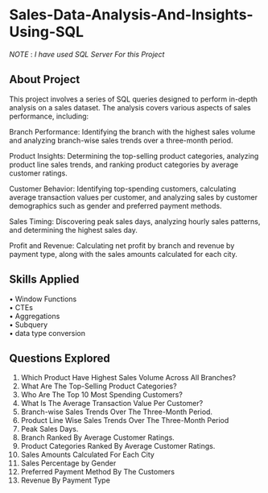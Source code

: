 # Sales-Data-Analysis-And-Insights-Using-SQL
*NOTE* : *I have used SQL Server For this Project*

## About Project 
This project involves a series of SQL queries designed to perform in-depth analysis on a sales dataset. 
The analysis covers various aspects of sales performance, including:

Branch Performance: Identifying the branch with the highest sales volume 
and analyzing branch-wise sales trends over a three-month period.

Product Insights: Determining the top-selling product categories, analyzing product line sales trends, 
and ranking product categories by average customer ratings.

Customer Behavior: Identifying top-spending customers, calculating average transaction values per customer, 
and analyzing sales by customer demographics such as gender and preferred payment methods.

Sales Timing: Discovering peak sales days, analyzing hourly sales patterns, 
and determining the highest sales day.

Profit and Revenue: Calculating net profit by branch and revenue by payment type,
along with the sales amounts calculated for each city.

## Skills Applied
•	Window Functions<br/>
•	CTEs<br/>
•	Aggregations<br/>
•	Subquery<br/>
•	data type conversion<br/>

## Questions Explored
1) Which Product Have Highest Sales Volume Across All Branches?
2) What Are The Top-Selling Product Categories?
3) Who Are The Top 10 Most Spending Customers?
4) What Is The Average Transaction Value Per Customer?
5) Branch-wise Sales Trends Over The Three-Month Period.
6) Product Line Wise Sales Trends Over The Three-Month Period
7) Peak Sales Days.
8) Branch Ranked By Average Customer Ratings.
9) Product Categories Ranked By Average Customer Ratings.
10) Sales Amounts Calculated For Each City
11) Sales Percentage by Gender
12) Preferred Payment Method By The Customers 
13) Revenue By Payment Type
